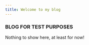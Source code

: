 ```yaml
---
title: Welcome to my blog
---
```


### BLOG FOR TEST PURPOSES

Nothing to show here, at least for now!
